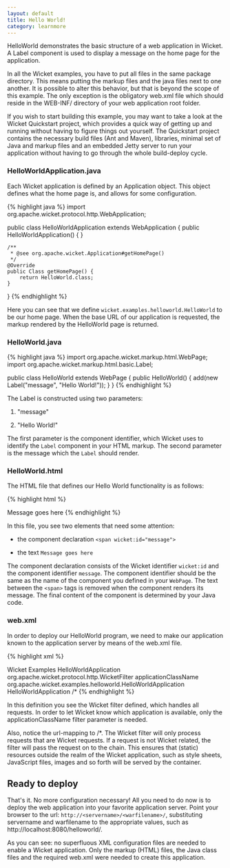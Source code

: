 ```yaml
---
layout: default
title: Hello World!
category: learnmore
---
```


HelloWorld demonstrates the basic structure of a web application in Wicket. A
Label component is used to display a message on the home page for the
application.

In all the Wicket examples, you have to put all files in the same package
directory. This means putting the markup files and the java files next to one
another. It is possible to alter this behavior, but that is beyond the scope
of this example. The only exception is the obligatory web.xml file which
should reside in the WEB-INF/ directory of your web application root folder.

If you wish to start building this example, you may want to take a look at the
Wicket Quickstart project, which provides a quick way of getting up and
running without having to figure things out yourself. The Quickstart project
contains the necessary build files (Ant and Maven), libraries, minimal set of
Java and markup files and an embedded Jetty server to run your application
without having to go through the whole build-deploy cycle.

### HelloWorldApplication.java ###

Each Wicket application is defined by an Application object. This object
defines what the home page is, and allows for some configuration.

{% highlight java %}
import org.apache.wicket.protocol.http.WebApplication;

public class HelloWorldApplication extends WebApplication {
    public HelloWorldApplication() {
    }

    /**
     * @see org.apache.wicket.Application#getHomePage()
     */
    @Override
    public Class getHomePage() {
        return HelloWorld.class;
    }
}
{% endhighlight %}

Here you can see that we define `wicket.examples.helloworld.HelloWorld` to be
our home page. When the base URL of our application is requested, the markup
rendered by the HelloWorld page is returned.

### HelloWorld.java ###

{% highlight java %}
import org.apache.wicket.markup.html.WebPage;
import org.apache.wicket.markup.html.basic.Label;

public class HelloWorld extends WebPage {
    public HelloWorld() {
        add(new Label("message", "Hello World!"));
    }
}
{% endhighlight %}

The Label is constructed using two parameters:

1.	"message"

2.	"Hello World!"

The first parameter is the component identifier, which Wicket uses to identify
the `Label` component in your HTML markup. The second parameter is the message
which the `Label` should render.

### HelloWorld.html ###

The HTML file that defines our Hello World functionality is as follows:

{% highlight html %}
<html>
<body>
    <span wicket:id="message">Message goes here</span>
</body>
</html>
{% endhighlight %}

In this file, you see two elements that need some attention:

* the component declaration `<span wicket:id="message">`

* the text `Message goes here`

The component declaration consists of the Wicket identifier `wicket:id` and the
component identifier `message`. The component identifier should be the same as
the name of the component you defined in your `WebPage`. The text between
the `<span>` tags is removed when the component renders its message. The final
content of the component is determined by your Java code.

### web.xml ###

In order to deploy our HelloWorld program, we need to make our application
known to the application server by means of the web.xml file.

{% highlight xml %}
<?xml version="1.0" encoding="UTF-8"?>
<!DOCTYPE web-app
      PUBLIC "-//Sun Microsystems, Inc.//DTD Web Application 2.3//EN"
      "http://java.sun.com/dtd/web-app_2_3.dtd">

<web-app>
    <display-name>Wicket Examples</display-name>
    <filter>
        <filter-name>HelloWorldApplication</filter-name>
        <filter-class>org.apache.wicket.protocol.http.WicketFilter</filter-class>
        <init-param>
          <param-name>applicationClassName</param-name>
          <param-value>org.apache.wicket.examples.helloworld.HelloWorldApplication</param-value>
        </init-param>
    </filter>
    <filter-mapping>
        <filter-name>HelloWorldApplication</filter-name>
        <url-pattern>/*</url-pattern>
    </filter-mapping>
</web-app>
{% endhighlight %}

In this definition you see the Wicket filter defined, which handles all
requests. In order to let Wicket know which application is available, only the
applicationClassName filter parameter is needed.

Also, notice the url-mapping to /\*. The Wicket filter will only process
requests that are Wicket requests. If a request is not Wicket related, the
filter will pass the request on to the chain. This ensures that (static)
resources outside the realm of the Wicket application, such as style sheets,
JavaScript files, images and so forth will be served by the container.

## Ready to deploy ##

That's it. No more configuration necessary! All you need to do now is to
deploy the web application into your favorite application server. Point your
browser to the url: `http://<servername>/<warfilename>/`, substituting
servername and warfilename to the appropriate values, such as
http://localhost:8080/helloworld/.

As you can see: no superfluous XML configuration files are needed to enable a
Wicket application. Only the markup (HTML) files, the Java class files and the
required web.xml were needed to create this application.
